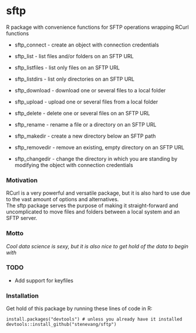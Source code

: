 # sftp
R package with convenience functions for SFTP operations wrapping RCurl functions

* sftp_connect - create an object with connection credentials
* sftp_list - list files and/or folders on an SFTP URL
* sftp_listfiles - list only files on an SFTP URL
* sftp_listdirs - list only directories on an SFTP URL

* sftp_download - download one or several files to a local folder
* sftp_upload - upload one or several files from a local folder
* sftp_delete - delete one or several files on an SFTP URL
* sftp_rename - rename a file or a directory on an SFTP URL

* sftp_makedir - create a new directory below an SFTP path
* sftp_removedir - remove an existing, empty directory on an SFTP URL
* sftp_changedir - change the directory in which you are standing by modifying the object with connection credentials


### Motivation
RCurl is a very powerful and versatile package, but it is also hard to use due to the vast amount of options and alternatives.  
The sftp package serves the purpose of making it straight-forward and uncomplicated to move files and folders between a local system and an SFTP server. 

### Motto
_Cool data science is sexy, but it is also nice to get hold of the data to begin with_

### TODO

* Add support for keyfiles

### Installation

Get hold of this package by running these lines of code in R:  
```
install.packages("devtools") # unless you already have it installed
devtools::install_github("stenevang/sftp")
```
